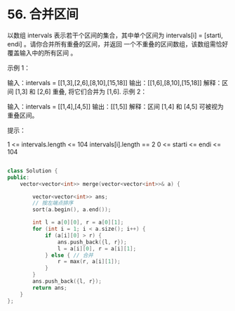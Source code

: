 # 56. 合并区间

以数组 intervals 表示若干个区间的集合，其中单个区间为 intervals[i] = [starti, endi] 。请你合并所有重叠的区间，并返回 一个不重叠的区间数组，该数组需恰好覆盖输入中的所有区间 。

 

示例 1：

输入：intervals = [[1,3],[2,6],[8,10],[15,18]]
输出：[[1,6],[8,10],[15,18]]
解释：区间 [1,3] 和 [2,6] 重叠, 将它们合并为 [1,6].
示例 2：

输入：intervals = [[1,4],[4,5]]
输出：[[1,5]]
解释：区间 [1,4] 和 [4,5] 可被视为重叠区间。
 

提示：

1 <= intervals.length <= 104
intervals[i].length == 2
0 <= starti <= endi <= 104


```cpp

class Solution {
public:
    vector<vector<int>> merge(vector<vector<int>>& a) {

        vector<vector<int>> ans;
        // 按左端点排序
        sort(a.begin(), a.end());

        int l = a[0][0], r = a[0][1];
        for (int i = 1; i < a.size(); i++) {
            if (a[i][0] > r) {
                ans.push_back({l, r});
                l = a[i][0], r = a[i][1];
            } else { // 合并
                r = max(r, a[i][1]);
            }
        }
        ans.push_back({l, r});
        return ans;
    }
};

```